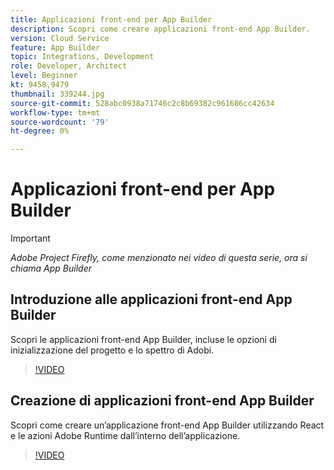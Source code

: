 ```yaml
---
title: Applicazioni front-end per App Builder
description: Scopri come creare applicazioni front-end App Builder.
version: Cloud Service
feature: App Builder
topic: Integrations, Development
role: Developer, Architect
level: Beginner
kt: 9458,9479
thumbnail: 339244.jpg
source-git-commit: 528abc0938a71746c2c8b69382c961686cc42634
workflow-type: tm+mt
source-wordcount: '79'
ht-degree: 0%

---
```



# Applicazioni front-end per App Builder

>[!IMPORTANT]
>
> _Adobe Project Firefly, come menzionato nei video di questa serie, ora si chiama App Builder_

## Introduzione alle applicazioni front-end App Builder

Scopri le applicazioni front-end App Builder, incluse le opzioni di inizializzazione del progetto e lo spettro di Adobi.

>[!VIDEO](https://video.tv.adobe.com/v/339247/?quality=12&learn=on)

## Creazione di applicazioni front-end App Builder

Scopri come creare un’applicazione front-end App Builder utilizzando React e le azioni Adobe Runtime dall’interno dell’applicazione.

>[!VIDEO](https://video.tv.adobe.com/v/339248/?quality=12&learn=on)
